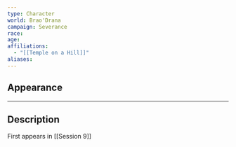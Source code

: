 ```yaml
---
type: Character
world: Brao'Drana
campaign: Severance
race: 
age: 
affiliations:
  - "[[Temple on a Hill]]"
aliases:
---
```

## Appearance


---

## Description


First appears in [[Session 9]]